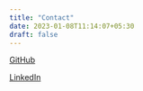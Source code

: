 ```yaml
---
title: "Contact"
date: 2023-01-08T11:14:07+05:30
draft: false
---
```


[GitHub](https://www.github.com/krish-r)

[LinkedIn](https://www.linkedin.com/in/krishan-r)
